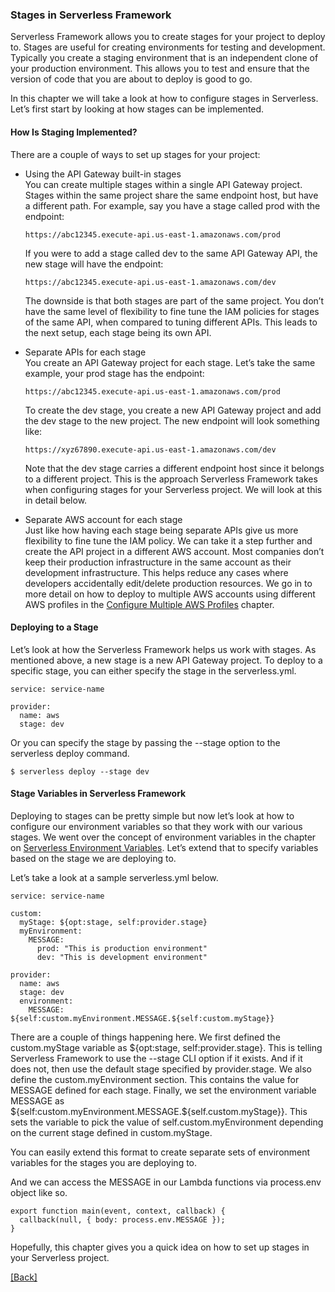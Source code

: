 ### **Stages in Serverless Framework**
Serverless Framework allows you to create stages for your project to deploy to. Stages are useful for creating environments for testing and development. Typically you create a staging environment that is an independent clone of your production environment. This allows you to test and ensure that the version of code that you are about to deploy is good to go.

In this chapter we will take a look at how to configure stages in Serverless. Let’s first start by looking at how stages can be implemented.

#### How Is Staging Implemented?
There are a couple of ways to set up stages for your project:

* Using the API Gateway built-in stages  
  You can create multiple stages within a single API Gateway project. Stages within the same project share the same endpoint host, but have a different path. For example, say you have a stage called prod with the endpoint:

  ```
  https://abc12345.execute-api.us-east-1.amazonaws.com/prod
  ```
  
  If you were to add a stage called dev to the same API Gateway API, the new stage will have the endpoint:

  ```
  https://abc12345.execute-api.us-east-1.amazonaws.com/dev
  ```
  
  The downside is that both stages are part of the same project. You don’t have the same level of flexibility to fine tune the IAM policies for stages of the same API, when compared to tuning different APIs. This leads to the next setup, each stage being its own API.

* Separate APIs for each stage  
  You create an API Gateway project for each stage. Let’s take the same example, your prod stage has the endpoint:

  ```
  https://abc12345.execute-api.us-east-1.amazonaws.com/prod
  ```

  To create the dev stage, you create a new API Gateway project and add the dev stage to the new project. The new endpoint will look something like:

  ```
  https://xyz67890.execute-api.us-east-1.amazonaws.com/dev
  ```
  
  Note that the dev stage carries a different endpoint host since it belongs to a different project. This is the approach Serverless Framework takes when configuring stages for your Serverless project. We will look at this in detail below.

* Separate AWS account for each stage  
  Just like how having each stage being separate APIs give us more flexibility to fine tune the IAM policy. We can take it a step further and create the API project in a different AWS account. Most companies don’t keep their production infrastructure in the same account as their development infrastructure. This helps reduce any cases where developers accidentally edit/delete production resources. We go in to more detail on how to deploy to multiple AWS accounts using different AWS profiles in the [Configure Multiple AWS Profiles](../extra-credit-backend/configure-multiple-aws-profiles.md) chapter.

#### Deploying to a Stage
Let’s look at how the Serverless Framework helps us work with stages. As mentioned above, a new stage is a new API Gateway project. To deploy to a specific stage, you can either specify the stage in the serverless.yml.

```
service: service-name

provider:
  name: aws
  stage: dev
```

Or you can specify the stage by passing the --stage option to the serverless deploy command.

```
$ serverless deploy --stage dev
```

#### Stage Variables in Serverless Framework
Deploying to stages can be pretty simple but now let’s look at how to configure our environment variables so that they work with our various stages. We went over the concept of environment variables in the chapter on [Serverless Environment Variables](../extra-credit-backend/serverless-environment-variables.html). Let’s extend that to specify variables based on the stage we are deploying to.

Let’s take a look at a sample serverless.yml below.

```
service: service-name

custom:
  myStage: ${opt:stage, self:provider.stage}
  myEnvironment:
    MESSAGE:
      prod: "This is production environment"
      dev: "This is development environment"

provider:
  name: aws
  stage: dev
  environment:
    MESSAGE: ${self:custom.myEnvironment.MESSAGE.${self:custom.myStage}}
```

There are a couple of things happening here. We first defined the custom.myStage variable as ${opt:stage, self:provider.stage}. This is telling Serverless Framework to use the --stage CLI option if it exists. And if it does not, then use the default stage specified by provider.stage. We also define the custom.myEnvironment section. This contains the value for MESSAGE defined for each stage. Finally, we set the environment variable MESSAGE as ${self:custom.myEnvironment.MESSAGE.${self.custom.myStage}}. This sets the variable to pick the value of self.custom.myEnvironment depending on the current stage defined in custom.myStage.

You can easily extend this format to create separate sets of environment variables for the stages you are deploying to.

And we can access the MESSAGE in our Lambda functions via process.env object like so.

```
export function main(event, context, callback) {
  callback(null, { body: process.env.MESSAGE });
}
```

Hopefully, this chapter gives you a quick idea on how to set up stages in your Serverless project.


[[Back]](https://github.com/eksant/serverless-react-aws)
